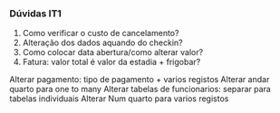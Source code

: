 ### Dúvidas IT1
1. Como verificar o custo de cancelamento?
2. Alteração dos dados aquando do checkin?
3. Como colocar data abertura/como alterar valor?
4.  Fatura: valor total é valor da estadia + frigobar?

Alterar pagamento: tipo de pagamento + varios registos
Alterar andar quarto para one to many
Alterar tabelas de funcionarios: separar para tabelas individuais
Alterar Num quarto para varios registos